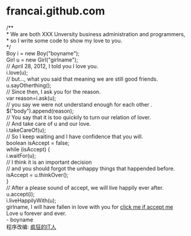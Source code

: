 # francai.github.com
<!DOCTYPE HTML>
<html xmlns="http://www.w3.org/1999/xhtml" xml:lang="en" lang="en">
<head>
    <title>Our Love Story-Download</title>
    <meta http-equiv="content-type" content="text/html; charset=UTF-8">
    <style type="text/css">
        @font-face {
            font-family: digit;
            src: url('digital-7_mono.ttf') format("truetype");
        }
    </style>
    <link href="style/default.css" type="text/css" rel="stylesheet">
    <script type="text/javascript" src="style/jquery.js"></script>
    <script type="text/javascript" src="style/garden.js"></script>
    <script type="text/javascript" src="style/functions.js"></script>
</head>

<body>
    <div id="mainDiv">
        <div id="content">
            <div id="code">
                <span class="comments">/**</span><br />
                <span class="space"/><span class="comments">* We are both XXX Unversity  business administration and programmers,</span><br />
                <span class="space"/><span class="comments">* so I write some code to show my love to you.</span><br />
                <span class="space"/><span class="comments">*/</span><br />
                Boy i = <span class="keyword">new</span> Boy(<span class="string">"boyname"</span>);<br />
                Girl u = <span class="keyword">new</span> Girl(<span class="string">"girlname"</span>);<br />
                <span class="comments">// April 28, 2012, I told you I love you. </span><br />
                i.love(u);<br />
                <span class="comments">// but..., what you said that meaning we are still good friends.</span><br />
                u.sayOtherthing();<br />
                <span class="comments">// Since then, I ask you for the reason.</span><br />
                <span class="keyword">var</span> reason=i.ask(u);<br />
                <span class="comments">// you say we were not understand enough for each other .</span><br />
                $("body").append(reason);<br />
                <span class="comments">// You say that it is too quickily to turn our relation of lover.</span><br />
                <span class="comments">// And take care of u and our love.</span><br />
                i.takeCareOf(u);<br />
                <span class="comments">// So I keep waiting and I have confidence that you will.</span><br />
                <span class="keyword">boolean</span> isAccept = <span class="keyword">false</span>;<br />
                <span class="keyword">while</span> (isAccept) {<br />
                <span class="placeholder"/>i.waitFor(u);<br />
                <span class="placeholder"/><span class="comments">// I think it is an important decision</span><br />
                <span class="placeholder"/><span class="comments">// and you should forgot the unhappy things that happended before.</span><br />
                <span class="placeholder"/>isAccept = u.thinkOver();<br />
                }<br />
                <span class="comments">// After a please sound of accept, we will live happily ever after.</span><br />
                u.accept(i);<br />
                i.liveHappilyWith(u);<br />
<script type="text/javascript"><!--
google_ad_client = "ca-pub-3712320065678109";
/* lovead */
google_ad_slot = "0650322805";
google_ad_width = 320;
google_ad_height = 50;
//-->
</script>
<script type="text/javascript"
src="http://pagead2.googlesyndication.com/pagead/show_ads.js">
</script>
            </div>
            <div id="loveHeart">
                <canvas id="garden"></canvas>
                <div id="words">
                    <div id="messages">
<center>
<script type="text/javascript"><!--
google_ad_client = "ca-pub-3712320065678109";
/* lovead */
google_ad_slot = "0650322805";
google_ad_width = 320;
google_ad_height = 50;
//-->
</script>
<script type="text/javascript"
src="http://pagead2.googlesyndication.com/pagead/show_ads.js">
</script>
</center>
                        girlname, I will have fallen in love with you for
                        <div id="elapseClock" style="display:none"></div>
                        <a href='#' id="accept">click me if accept me</a>
                    </div>
                    <div id="loveu">
                        Love u forever and ever.<br/>
                        <div class="signature">- boyname</div>
                    </div>
                </div>
            </div>
        </div>
        <div id="copyright">
            程序改编: <a href="http://www.crazyiter.com/">疯狂的IT人</a><br />
        </div>
    </div>
    <script type="text/javascript">
        var offsetX = $("#loveHeart").width() / 2;
        var offsetY = $("#loveHeart").height() / 2 - 55;
        
        if (!document.createElement('canvas').getContext) {
            var msg = document.createElement("div");
            msg.id = "errorMsg";
            msg.innerHTML = "Your browser doesn't support HTML5!<br/>Recommend use Chrome 14+/IE 9+/Firefox 7+/Safari 4+"; 
            document.body.appendChild(msg);
            $("#code").css("display", "none")
            $("#copyright").css("position", "absolute");
            $("#copyright").css("bottom", "10px");
            document.execCommand("stop");
        } else {
            setTimeout(function () {
                adjustWordsPosition();
                startHeartAnimation();
            }, 10000);
            
            $("#accept").click(function(){
                $(this).hide();
                $("#elapseClock").show();
                var together = new Date();
                timeElapse(together);
                setInterval(function () {
                    timeElapse(together);
                }, 500);
            })
            adjustCodePosition();
            $("#code").typewriter();
        }
    </script>
</body>
</html>
